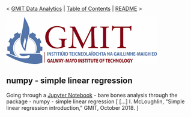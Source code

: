 < [GMIT Data Analytics](https://web.archive.org/web/20201029063153/https://www.gmit.ie/computer-science-and-applied-physics/higher-diploma-science-computing-data-analytics-ict) | [Table of Contents](https://github.com/E6985) | [README](https://github.com/E6985/fda-numpy-regression/blob/main/README.md) >

![GMIT](https://github.com/E6985/pda-numpy-random/blob/main/img/gmit.png?raw=true)

## numpy - simple linear regression

Going through a [Jupyter Notebook](https://github.com/E6985/fda-numpy-regression/blob/main/numpy-simple-linear-regression.ipynb) - bare bones analysis through the package - numpy - simple linear regression [
[...] I. McLoughlin, "Simple linear regression introduction," GMIT, October 2018.
]